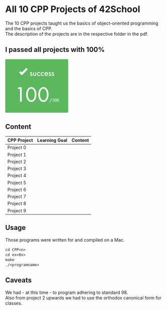 # All 10 CPP Projects of 42School
The 10 CPP projects taught us the basics of object-oriented programming and the basics of CPP.  
The description of the projects are in the respective folder in the pdf.  

## I passed all projects with 100%
<img src="ScreenshotSuccess.png" alt="Success Photo" width="200">

## Content
| CPP Project     | Learning Goal | Content |
|-----------------|---------------|---------|
| Project 0       |               |         |
| Project 1       |               |         |
| Project 2       |               |         |
| Project 3       |               |         |
| Project 4       |               |         |
| Project 5       |               |         |
| Project 6       |               |         |
| Project 7       |               |         |
| Project 8       |               |         |
| Project 9       |               |         |

## Usage
Those programs were written for and compiled on a Mac.  
```
cd CPP<n>
cd ex<0x>
make
./<programname>
```

## Caveats
We had - at this time - to program adhering to standard 98.  
Also from project 2 upwards we had to use the orthodox canonical form for classes.  
